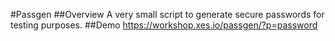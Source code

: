#Passgen
##Overview
A very small script to generate secure passwords for testing purposes.
##Demo
https://workshop.xes.io/passgen/?p=password
